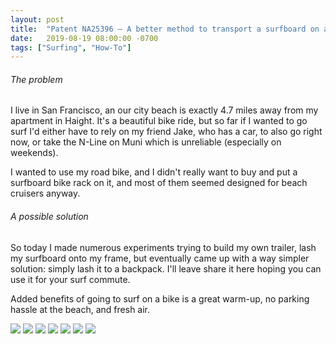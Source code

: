 ```yaml
---
layout: post
title:  "Patent NA25396 – A better method to transport a surfboard on a bike"
date:   2019-08-19 08:00:00 -0700
tags: ["Surfing", "How-To"]
---
```


###### The problem

I live in San Francisco, an our city beach is exactly 4.7 miles away from my apartment in Haight. It's a beautiful bike ride, but so far if I wanted to go surf I'd either have to rely on my friend Jake, who has a car, to also go right now, or take the N-Line on Muni which is unreliable (especially on weekends).

I wanted to use my road bike, and I didn't really want to buy and put a surfboard bike rack on it, and most of them seemed designed for beach cruisers anyway. 

###### A possible solution

So today I made numerous experiments trying to build my own trailer, lash my surfboard onto my frame, but eventually came up with a way simpler solution: simply lash it to a backpack. I'll leave share it here hoping you can use it for your surf commute. 

Added benefits of going to surf on a bike is a great warm-up, no parking hassle at the beach, and fresh air.

![](/img/surf/1.jpg)
![](/img/surf/2.jpg)
![](/img/surf/3.jpg)
![](/img/surf/4.jpg)
![](/img/surf/5.jpg)
![](/img/surf/6.jpg)
![](/img/surf/7.jpg)
